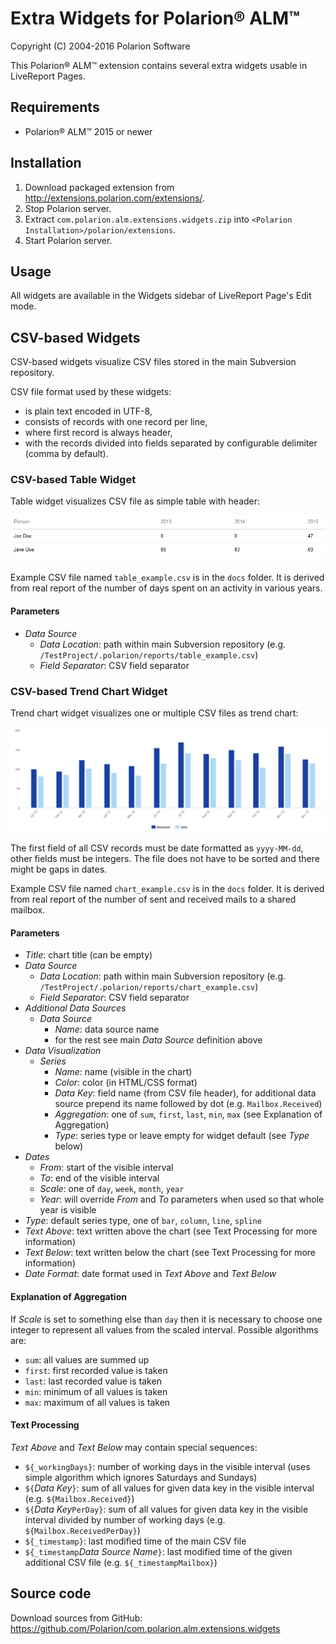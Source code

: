 # Extra Widgets for Polarion® ALM™

Copyright (C) 2004-2016 Polarion Software

This Polarion® ALM™ extension contains several extra widgets usable in LiveReport Pages.

## Requirements

- Polarion® ALM™ 2015 or newer

## Installation

1. Download packaged extension from http://extensions.polarion.com/extensions/.
2. Stop Polarion server.
3. Extract `com.polarion.alm.extensions.widgets.zip` into `<Polarion Installation>/polarion/extensions`.
4. Start Polarion server.

## Usage

All widgets are available in the Widgets sidebar of LiveReport Page's Edit mode.

## CSV-based Widgets

CSV-based widgets visualize CSV files stored in the main Subversion repository.

CSV file format used by these widgets:
- is plain text encoded in UTF-8,
- consists of records with one record per line,
- where first record is always header,
- with the records divided into fields separated by configurable delimiter (comma by default).

### CSV-based Table Widget

Table widget visualizes CSV file as simple table with header:

![CSV-based Table Widget Screenshot](https://raw.githubusercontent.com/Polarion/com.polarion.alm.extensions.widgets/master/docs/table.png)

Example CSV file named `table_example.csv` is in the `docs` folder. It is derived from real report of the number of days spent on an activity in various years.

#### Parameters

- *Data Source*
  - *Data Location*: path within main Subversion repository (e.g. `/TestProject/.polarion/reports/table_example.csv`)
  - *Field Separator*: CSV field separator

### CSV-based Trend Chart Widget

Trend chart widget visualizes one or multiple CSV files as trend chart:

![CSV-based Trend Chart Widget Screenshot](https://raw.githubusercontent.com/Polarion/com.polarion.alm.extensions.widgets/master/docs/chart.png)

The first field of all CSV records must be date formatted as `yyyy-MM-dd`, other fields must be integers. The file does not have to be sorted and there might be gaps in dates.

Example CSV file named `chart_example.csv` is in the `docs` folder. It is derived from real report of the number of sent and received mails to a shared mailbox.

#### Parameters

- *Title*: chart title (can be empty)
- *Data Source*
  - *Data Location*: path within main Subversion repository (e.g. `/TestProject/.polarion/reports/chart_example.csv`)
  - *Field Separator*: CSV field separator
- *Additional Data Sources*
  - *Data Source*
    - *Name*: data source name
    - for the rest see main *Data Source* definition above
- *Data Visualization*
  - *Series*
    - *Name*: name (visible in the chart)
    - *Color*: color (in HTML/CSS format)
    - *Data Key*: field name (from CSV file header), for additional data source prepend its name followed by dot (e.g. `Mailbox.Received`)
    - *Aggregation*: one of `sum`, `first`, `last`, `min`, `max` (see Explanation of Aggregation)
    - *Type*: series type or leave empty for widget default (see *Type* below)
- *Dates*
  - *From*: start of the visible interval
  - *To*: end of the visible interval
  - *Scale*: one of `day`, `week`, `month`, `year`
  - *Year*: will override *From* and *To* parameters when used so that whole year is visible  
- *Type*: default series type, one of `bar`, `column`, `line`, `spline`
- *Text Above*: text written above the chart (see Text Processing for more information)
- *Text Below*: text written below the chart (see Text Processing for more information)
- *Date Format*: date format used in *Text Above* and *Text Below*

#### Explanation of Aggregation
 
If *Scale* is set to something else than `day` then it is necessary to choose one integer to represent all values from the scaled interval. Possible algorithms are:
- `sum`: all values are summed up
- `first`: first recorded value is taken 
- `last`: last recorded value is taken
- `min`: minimum of all values is taken
- `max`: maximum of all values is taken

#### Text Processing

*Text Above* and *Text Below* may contain special sequences:
- `${_workingDays}`: number of working days in the visible interval (uses simple algorithm which ignores Saturdays and Sundays)
- `${`*Data Key*`}`: sum of all values for given data key in the visible interval (e.g. `${Mailbox.Received}`)
- `${`*Data Key*`PerDay}`: sum of all values for given data key in the visible interval divided by number of working days (e.g. `${Mailbox.ReceivedPerDay}`)
- `${_timestamp}`: last modified time of the main CSV file
- `${_timestamp`*Data Source Name*`}`: last modified time of the given additional CSV file (e.g. `${_timestampMailbox}`)

## Source code

Download sources from GitHub: https://github.com/Polarion/com.polarion.alm.extensions.widgets
